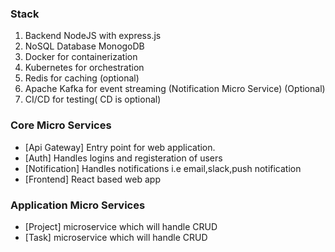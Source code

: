 ### Stack

1. Backend NodeJS with express.js
2. NoSQL Database MonogoDB
3. Docker for containerization
4. Kubernetes for orchestration
5. Redis for caching (optional)
6. Apache Kafka for event streaming (Notification Micro Service) (Optional)
7. CI/CD for testing( CD is optional)

### Core Micro Services
- [Api Gateway] Entry point for web application.
- [Auth] Handles logins and registeration of users
- [Notification] Handles notifications i.e email,slack,push notification 
- [Frontend] React based web app 

### Application Micro Services
- [Project] microservice which will handle CRUD
- [Task] microservice which will handle CRUD



